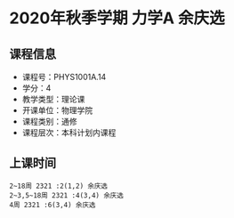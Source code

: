 # 2020年秋季学期 力学A 余庆选






## 课程信息

- 课程号：PHYS1001A.14
- 学分：4
- 教学类型：理论课
- 开课单位：物理学院
- 课程类别：通修
- 课程层次：本科计划内课程

## 上课时间

```
2~18周 2321 :2(1,2) 余庆选
2~3,5~18周 2321 :4(3,4) 余庆选
4周 2321 :6(3,4) 余庆选
```

